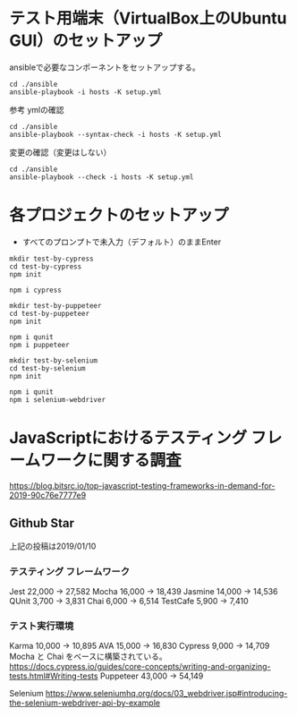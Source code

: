# テスト用端末（VirtualBox上のUbuntu GUI）のセットアップ

ansibleで必要なコンポーネントをセットアップする。

```
cd ./ansible
ansible-playbook -i hosts -K setup.yml
```

参考
ymlの確認

```
cd ./ansible
ansible-playbook --syntax-check -i hosts -K setup.yml
```

変更の確認（変更はしない）

```
cd ./ansible
ansible-playbook --check -i hosts -K setup.yml
```

# 各プロジェクトのセットアップ

- すべてのプロンプトで未入力（デフォルト）のままEnter

```
mkdir test-by-cypress
cd test-by-cypress
npm init

npm i cypress
```

```
mkdir test-by-puppeteer
cd test-by-puppeteer
npm init

npm i qunit
npm i puppeteer
```

```
mkdir test-by-selenium
cd test-by-selenium
npm init

npm i qunit
npm i selenium-webdriver
```

# JavaScriptにおけるテスティング フレームワークに関する調査

https://blog.bitsrc.io/top-javascript-testing-frameworks-in-demand-for-2019-90c76e7777e9

## Github Star

上記の投稿は2019/01/10

### テスティング フレームワーク

Jest 22,000 -> 27,582
Mocha 16,000 -> 18,439
Jasmine 14,000 -> 14,536
QUnit 3,700 -> 3,831
Chai 6,000 -> 6,514
TestCafe 5,900 -> 7,410

### テスト実行環境
Karma 10,000 -> 10,895
AVA 15,000 -> 16,830
Cypress 9,000 -> 14,709
  Mocha と Chai をベースに構築されている。
  https://docs.cypress.io/guides/core-concepts/writing-and-organizing-tests.html#Writing-tests
Puppeteer 43,000 -> 54,149

Selenium
https://www.seleniumhq.org/docs/03_webdriver.jsp#introducing-the-selenium-webdriver-api-by-example
